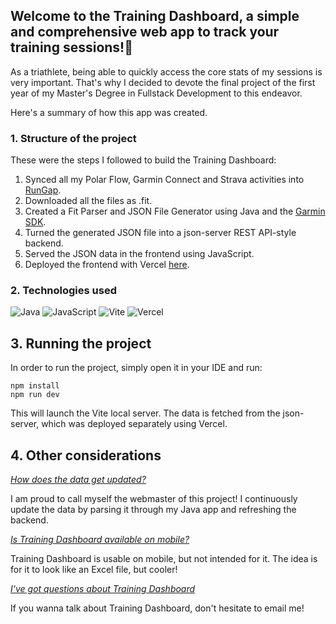 ## Welcome to the Training Dashboard, a simple and comprehensive web app to track your training sessions!🚀

As a triathlete, being able to quickly access the core stats of my sessions is very important. That's why I decided to devote the final project of the first year of my Master's Degree in Fullstack Development to this endeavor.

Here's a summary of how this app was created.

### 1. Structure of the project

These were the steps I followed to build the Training Dashboard:

1. Synced all my Polar Flow, Garmin Connect and Strava activities into [RunGap](https://www.rungap.com/).
2. Downloaded all the files as .fit.
3. Created a Fit Parser and JSON File Generator using Java and the [Garmin SDK](https://developer.garmin.com/connect-iq/overview/).
4. Turned the generated JSON file into a json-server REST API-style backend.
5. Served the JSON data in the frontend using JavaScript.
6. Deployed the frontend with Vercel [here](https://training-dashboard-ori0nis.vercel.app/).

### 2. Technologies used

![Java](https://img.shields.io/badge/java-%23ED8B00.svg?style=for-the-badge&logo=openjdk&logoColor=white)
![JavaScript](https://img.shields.io/badge/javascript-%23323330.svg?style=for-the-badge&logo=javascript&logoColor=%23F7DF1E)
![Vite](https://img.shields.io/badge/vite-%23646CFF.svg?style=for-the-badge&logo=vite&logoColor=white)
![Vercel](https://img.shields.io/badge/vercel-%23000000.svg?style=for-the-badge&logo=vercel&logoColor=white)

## 3. Running the project

In order to run the project, simply open it in your IDE and run:

```
npm install
npm run dev
```

This will launch the Vite local server. The data is fetched from the json-server, which was deployed separately using Vercel.

## 4. Other considerations

<ins>_How does the data get updated?_</ins>

I am proud to call myself the webmaster of this project! I continuously update the data by parsing it through my Java app and refreshing the backend.

<ins>_Is Training Dashboard available on mobile?_</ins>

Training Dashboard is usable on mobile, but not intended for it. The idea is for it to look like an Excel file, but cooler!

<ins>_I've got questions about Training Dashboard_</ins>

If you wanna talk about Training Dashboard, don't hesitate to email me!
